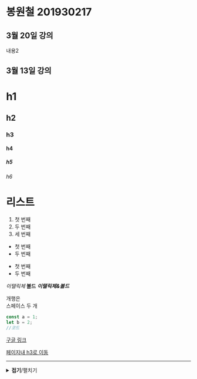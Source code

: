 # 봉원철 201930217

## 3월 20일 강의
내용2

## 3월 13일 강의

# h1
## h2
### h3
#### h4
##### h5
###### h6

# 리스트
1. 첫 번째
2. 두 번째
3. 세 번째

* 첫 번째
* 두 번째

- 첫 번째
- 두 번째

*이탤릭체*
**볼드**
***이탤릭체&볼드***

개행은  
스페이스 두 개

```js
const a = 1;
let b = 2;
//코드
```

[구글 링크](http://google.com)

[페이지내 h3로 이동](#h3)

---
<details>
<summary><strong>접기</strong>/펼치기</summary>
접기/<strong>펼치기<strong>
<!-- ![](./sibadog.jpg) 이미지 -->
</details>